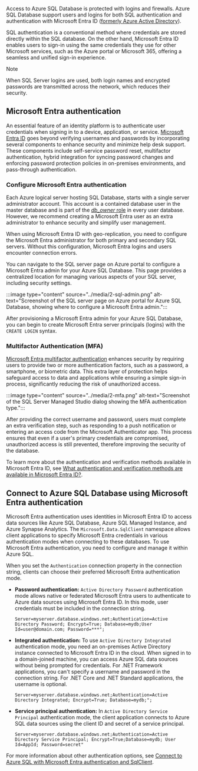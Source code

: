 Access to Azure SQL Database is protected with logins and firewalls. Azure SQL Database support users and logins for both SQL authentication and authentication with Microsoft Entra ID ([formerly Azure Active Directory](/entra/fundamentals/new-name?azure-portal=true)). 

SQL authentication is a conventional method where credentials are stored directly within the SQL database. On the other hand, Microsoft Entra ID enables users to sign-in using the same credentials they use for other Microsoft services, such as the Azure portal or Microsoft 365, offering a seamless and unified sign-in experience.

>[!NOTE]
> When SQL Server logins are used, both login names and encrypted passwords are transmitted across the network, which reduces their security.

## Microsoft Entra authentication

An essential feature of an identity platform is to authenticate user credentials when signing in to a device, application, or service. [Microsoft Entra ID](/entra/identity/authentication/overview-authentication?azure-portal=true) goes beyond verifying usernames and passwords by incorporating several components to enhance security and minimize help desk support. These components include self-service password reset, multifactor authentication, hybrid integration for syncing password changes and enforcing password protection policies in on-premises environments, and pass-through authentication.

### Configure Microsoft Entra authentication

Each Azure logical server hosting SQL Database, starts with a single server administrator account. This account is a contained database user in the master database and is part of the [*db_owner* role](/azure/azure-sql/database/logins-create-manage?azure-portal=true) in every user database. However, we recommend creating a Microsoft Entra user as an extra administrator to enhance security and simplify user management.

When using Microsoft Entra ID with geo-replication, you need to configure the Microsoft Entra administrator for both primary and secondary SQL servers. Without this configuration, Microsoft Entra logins and users encounter connection errors.

You can navigate to the SQL server page on Azure portal to configure a Microsoft Entra admin for your Azure SQL Database. This page provides a centralized location for managing various aspects of your SQL server, including security settings.

:::image type="content" source="../media/2-sql-admin.png" alt-text="Screenshot of the SQL server page on Azure portal for Azure SQL Database, showing where to configure a Microsoft Entra admin.":::

After provisioning a Microsoft Entra admin for your Azure SQL Database, you can begin to create Microsoft Entra server principals (logins) with the `CREATE LOGIN` syntax.

### Multifactor Authentication (MFA)

[Microsoft Entra multifactor authentication](/azure/azure-sql/database/authentication-mfa-ssms-overview?azure-portal=true) enhances security by requiring users to provide two or more authentication factors, such as a password, a smartphone, or biometric data. This extra layer of protection helps safeguard access to data and applications while ensuring a simple sign-in process, significantly reducing the risk of unauthorized access.

:::image type="content" source="../media/2-mfa.png" alt-text="Screenshot of the SQL Server Managed Studio dialog showing the MFA authentication type.":::

After providing the correct username and password, users must complete an extra verification step, such as responding to a push notification or entering an access code from the Microsoft Authenticator app. This process ensures that even if a user's primary credentials are compromised, unauthorized access is still prevented, therefore improving the security of the database.

To learn more about the authentication and verification methods available in Microsoft Entra ID, see [What authentication and verification methods are available in Microsoft Entra ID?](/entra/identity/authentication/concept-authentication-methods?azure-portal=true).

## Connect to Azure SQL Database using Microsoft Entra authentication

Microsoft Entra authentication uses identities in Microsoft Entra ID to access data sources like Azure SQL Database, Azure SQL Managed Instance, and Azure Synapse Analytics. The `Microsoft.Data.SqlClient` namespace allows client applications to specify Microsoft Entra credentials in various authentication modes when connecting to these databases. To use Microsoft Entra authentication, you need to configure and manage it within Azure SQL.

When you set the `Authentication` connection property in the connection string, clients can choose their preferred Microsoft Entra authentication mode.

- **Password authentication:** `Active Directory Password` authentication mode allows native or federated Microsoft Entra users to authenticate to Azure data sources using Microsoft Entra ID. In this mode, user credentials must be included in the connection string.
    ```
    Server=myserver.database.windows.net;Authentication=Active Directory Password; Encrypt=True; Database=mydb;User Id=user@domain.com; Password=***";    
    ```
- **Integrated authentication:** To use `Active Directory Integrated` authentication mode, you need an on-premises Active Directory instance connected to Microsoft Entra ID in the cloud. When signed in to a domain-joined machine, you can access Azure SQL data sources without being prompted for credentials. For .NET Framework applications, you can't specify a username and password in the connection string. For .NET Core and .NET Standard applications, the username is optional.
    ```
    Server=myserver.database.windows.net;Authentication=Active Directory Integrated; Encrypt=True; Database=mydb;";    
    ```
- **Service principal authentication:** In `Active Directory Service Principal` authentication mode, the client application connects to Azure SQL data sources using the client ID and secret of a service principal.
    ```
    Server=myserver.database.windows.net;Authentication=Active Directory Service Principal; Encrypt=True;Database=mydb; User Id=AppId; Password=secret"
    ```

For more information about other authentication options, see [Connect to Azure SQL with Microsoft Entra authentication and SqlClient](/sql/connect/ado-net/sql/azure-active-directory-authentication?azure-portal=true).
